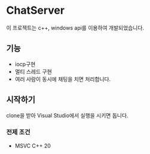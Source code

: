 # ChatServer
이 프로젝트는 c++, windows api를 이용하여 개발되었습니다.

## 기능
- iocp구현
- 멀티 스레드 구현
- 여러 사람이 동시에 채팅을 치면 처리합니다.

## 시작하기
clone을 받아 Visual Studio에서 실행을 시키면 돕니다.

### 전제 조건
- MSVC C++ 20
